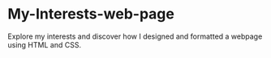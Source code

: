 # My-Interests-web-page
Explore my interests and discover how I designed and formatted a webpage using HTML and CSS.
